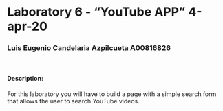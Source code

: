 <h1>
    Laboratory 6 - “YouTube APP” 4-apr-20
</h1>
<h3>
    Luis Eugenio Candelaria Azpilcueta A00816826
</h3>
<br>
<h4>
    Description:
</h4>
<p>
For this laboratory you will have to build a page with a simple search form that allows the user to search YouTube videos.
</p>